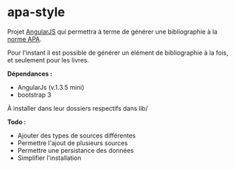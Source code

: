 apa-style
=========

Projet [AngularJS](https://angularjs.org) qui permettra à terme de générer une bibliographie à la [norme APA](http://fr.wikipedia.org/wiki/APA_style).


Pour l'instant il est possible de générer un élément de bibliographie à la fois, et seulement pour les livres.

**Dépendances :**

 - AngularJs (v.1.3.5 mini)
 - bootstrap 3

À installer dans leur dossiers respectifs dans lib/

**Todo :**

 - Ajouter des types de sources différentes
 - Permettre l'ajout de plusieurs sources
 - Permettre une persistance des données
 - Simplifier l'installation